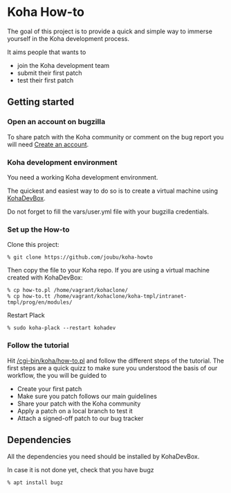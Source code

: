 # Koha How-to

The goal of this project is to provide a quick and simple way to immerse yourself in the Koha development process.

It aims people that wants to
 * join the Koha development team
 * submit their first patch
 * test their first patch

## Getting started

### Open an account on bugzilla

To share patch with the Koha community or comment on the bug report you will need <a href="https://bugs.koha-community.org/bugzilla3/createaccount.cgi">Create an account</a>.

### Koha development environment

You need a working Koha development environment.

The quickest and easiest way to do so is to create a virtual machine using [KohaDevBox](https://github.com/digibib/kohadevbox).

Do not forget to fill the vars/user.yml file with your bugzilla credentials.

### Set up the How-to

Clone this project:
```
% git clone https://github.com/joubu/koha-howto
```

Then copy the file to your Koha repo. If you are using a virtual machine created with KohaDevBox:
```
% cp how-to.pl /home/vagrant/kohaclone/
% cp how-to.tt /home/vagrant/kohaclone/koha-tmpl/intranet-tmpl/prog/en/modules/
```

Restart Plack
```
% sudo koha-plack --restart kohadev
```

### Follow the tutorial

Hit [/cgi-bin/koha/how-to.pl](http://localhost:8081/cgi-bin/koha/how-to.pl) and follow the different steps of the tutorial.
The first steps are a quick quizz to make sure you understood the basis of our workflow, the you will be guided to
 * Create your first patch
 * Make sure you patch follows our main guidelines
 * Share your patch with the Koha community
 * Apply a patch on a local branch to test it
 * Attach a signed-off patch to our bug tracker

## Dependencies

All the dependencies you need should be installed by KohaDevBox.

In case it is not done yet, check that you have bugz

```
% apt install bugz
```
